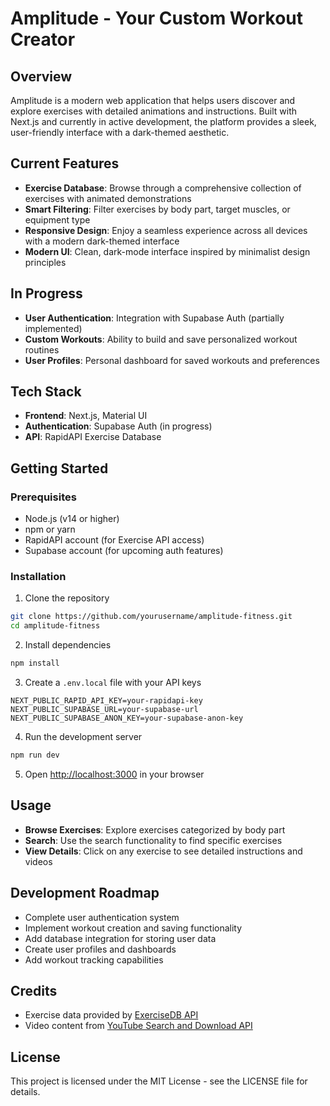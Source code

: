 
# Amplitude - Your Custom Workout Creator

## Overview
Amplitude is a modern web application that helps users discover and explore exercises with detailed animations and instructions. Built with Next.js and currently in active development, the platform provides a sleek, user-friendly interface with a dark-themed aesthetic.

## Current Features
- **Exercise Database**: Browse through a comprehensive collection of exercises with animated demonstrations
- **Smart Filtering**: Filter exercises by body part, target muscles, or equipment type
- **Responsive Design**: Enjoy a seamless experience across all devices with a modern dark-themed interface
- **Modern UI**: Clean, dark-mode interface inspired by minimalist design principles

## In Progress
- **User Authentication**: Integration with Supabase Auth (partially implemented)
- **Custom Workouts**: Ability to build and save personalized workout routines
- **User Profiles**: Personal dashboard for saved workouts and preferences

## Tech Stack
- **Frontend**: Next.js, Material UI
- **Authentication**: Supabase Auth (in progress)
- **API**: RapidAPI Exercise Database

## Getting Started

### Prerequisites
- Node.js (v14 or higher)
- npm or yarn
- RapidAPI account (for Exercise API access)
- Supabase account (for upcoming auth features)

### Installation
1. Clone the repository
```bash
git clone https://github.com/yourusername/amplitude-fitness.git
cd amplitude-fitness
```

2. Install dependencies
```bash
npm install
```

3. Create a `.env.local` file with your API keys
```
NEXT_PUBLIC_RAPID_API_KEY=your-rapidapi-key
NEXT_PUBLIC_SUPABASE_URL=your-supabase-url
NEXT_PUBLIC_SUPABASE_ANON_KEY=your-supabase-anon-key
```

4. Run the development server
```bash
npm run dev
```

5. Open [http://localhost:3000](http://localhost:3000) in your browser

## Usage
- **Browse Exercises**: Explore exercises categorized by body part
- **Search**: Use the search functionality to find specific exercises
- **View Details**: Click on any exercise to see detailed instructions and videos

## Development Roadmap
- Complete user authentication system
- Implement workout creation and saving functionality
- Add database integration for storing user data
- Create user profiles and dashboards
- Add workout tracking capabilities

## Credits
- Exercise data provided by [ExerciseDB API](https://rapidapi.com/justin-WFnsXH_t6/api/exercisedb/)
- Video content from [YouTube Search and Download API](https://rapidapi.com/h0p3rwe/api/youtube-search-and-download/)

## License
This project is licensed under the MIT License - see the LICENSE file for details.

